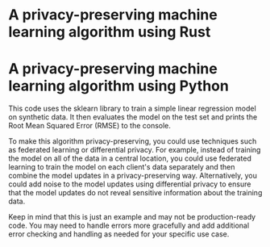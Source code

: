 # A privacy-preserving machine learning algorithm using Rust




# A privacy-preserving machine learning algorithm using Python
This code uses the sklearn library to train a simple linear regression model on synthetic data. It then evaluates the model on the test set and prints the Root Mean Squared Error (RMSE) to the console.

To make this algorithm privacy-preserving, you could use techniques such as federated learning or differential privacy. For example, instead of training the model on all of the data in a central location, you could use federated learning to train the model on each client's data separately and then combine the model updates in a privacy-preserving way. Alternatively, you could add noise to the model updates using differential privacy to ensure that the model updates do not reveal sensitive information about the training data.

Keep in mind that this is just an example and may not be production-ready code. You may need to handle errors more gracefully and add additional error checking and handling as needed for your specific use case.

